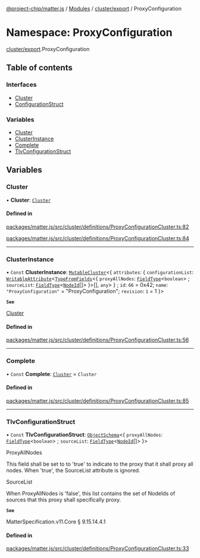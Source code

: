 [@project-chip/matter.js](../README.md) / [Modules](../modules.md) / [cluster/export](cluster_export.md) / ProxyConfiguration

# Namespace: ProxyConfiguration

[cluster/export](cluster_export.md).ProxyConfiguration

## Table of contents

### Interfaces

- [Cluster](../interfaces/cluster_export.ProxyConfiguration.Cluster.md)
- [ConfigurationStruct](../interfaces/cluster_export.ProxyConfiguration.ConfigurationStruct.md)

### Variables

- [Cluster](cluster_export.ProxyConfiguration.md#cluster)
- [ClusterInstance](cluster_export.ProxyConfiguration.md#clusterinstance)
- [Complete](cluster_export.ProxyConfiguration.md#complete)
- [TlvConfigurationStruct](cluster_export.ProxyConfiguration.md#tlvconfigurationstruct)

## Variables

### Cluster

• **Cluster**: [`Cluster`](../interfaces/cluster_export.ProxyConfiguration.Cluster.md)

#### Defined in

[packages/matter.js/src/cluster/definitions/ProxyConfigurationCluster.ts:82](https://github.com/project-chip/matter.js/blob/558e12c94a201592c28c7bc0743705360b3e5ca6/packages/matter.js/src/cluster/definitions/ProxyConfigurationCluster.ts#L82)

[packages/matter.js/src/cluster/definitions/ProxyConfigurationCluster.ts:84](https://github.com/project-chip/matter.js/blob/558e12c94a201592c28c7bc0743705360b3e5ca6/packages/matter.js/src/cluster/definitions/ProxyConfigurationCluster.ts#L84)

___

### ClusterInstance

• `Const` **ClusterInstance**: [`MutableCluster`](../interfaces/cluster_export.MutableCluster-1.md)\<\{ `attributes`: \{ `configurationList`: [`WritableAttribute`](../interfaces/cluster_export.WritableAttribute.md)\<[`TypeFromFields`](tlv_export.md#typefromfields)\<\{ `proxyAllNodes`: [`FieldType`](../interfaces/tlv_export.FieldType.md)\<`boolean`\> ; `sourceList`: [`FieldType`](../interfaces/tlv_export.FieldType.md)\<[`NodeId`](datatype_export.md#nodeid)[]\>  }\>[], `any`\>  } ; `id`: ``66`` = 0x42; `name`: ``"ProxyConfiguration"`` = "ProxyConfiguration"; `revision`: ``1`` = 1 }\>

**`See`**

[Cluster](cluster_export.ProxyConfiguration.md#cluster)

#### Defined in

[packages/matter.js/src/cluster/definitions/ProxyConfigurationCluster.ts:56](https://github.com/project-chip/matter.js/blob/558e12c94a201592c28c7bc0743705360b3e5ca6/packages/matter.js/src/cluster/definitions/ProxyConfigurationCluster.ts#L56)

___

### Complete

• `Const` **Complete**: [`Cluster`](../interfaces/cluster_export.ProxyConfiguration.Cluster.md) = `Cluster`

#### Defined in

[packages/matter.js/src/cluster/definitions/ProxyConfigurationCluster.ts:85](https://github.com/project-chip/matter.js/blob/558e12c94a201592c28c7bc0743705360b3e5ca6/packages/matter.js/src/cluster/definitions/ProxyConfigurationCluster.ts#L85)

___

### TlvConfigurationStruct

• `Const` **TlvConfigurationStruct**: [`ObjectSchema`](../classes/tlv_export.ObjectSchema.md)\<\{ `proxyAllNodes`: [`FieldType`](../interfaces/tlv_export.FieldType.md)\<`boolean`\> ; `sourceList`: [`FieldType`](../interfaces/tlv_export.FieldType.md)\<[`NodeId`](datatype_export.md#nodeid)[]\>  }\>

ProxyAllNodes

This field shall be set to to 'true' to indicate to the proxy that it shall proxy all nodes. When 'true', the
SourceList attribute is ignored.

SourceList

When ProxyAllNodes is 'false', this list contains the set of NodeIds of sources that this proxy shall
specifically proxy.

**`See`**

MatterSpecification.v11.Core § 9.15.14.4.1

#### Defined in

[packages/matter.js/src/cluster/definitions/ProxyConfigurationCluster.ts:33](https://github.com/project-chip/matter.js/blob/558e12c94a201592c28c7bc0743705360b3e5ca6/packages/matter.js/src/cluster/definitions/ProxyConfigurationCluster.ts#L33)

